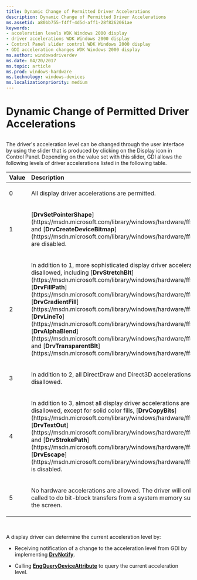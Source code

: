 ```yaml
---
title: Dynamic Change of Permitted Driver Accelerations
description: Dynamic Change of Permitted Driver Accelerations
ms.assetid: a80bb755-f4ff-4d5d-aff1-28f8262061ae
keywords:
- acceleration levels WDK Windows 2000 display
- driver accelerations WDK Windows 2000 display
- Control Panel slider control WDK Windows 2000 display
- GDI acceleration changes WDK Windows 2000 display
ms.author: windowsdriverdev
ms.date: 04/20/2017
ms.topic: article
ms.prod: windows-hardware
ms.technology: windows-devices
ms.localizationpriority: medium
---
```


# Dynamic Change of Permitted Driver Accelerations


## <span id="ddk_dynamic_change_of_permitted_driver_accelerations_gg"></span><span id="DDK_DYNAMIC_CHANGE_OF_PERMITTED_DRIVER_ACCELERATIONS_GG"></span>


The driver's acceleration level can be changed through the user interface by using the slider that is produced by clicking on the Display icon in Control Panel. Depending on the value set with this slider, GDI allows the following levels of driver accelerations listed in the following table.

<table>
<colgroup>
<col width="50%" />
<col width="50%" />
</colgroup>
<thead>
<tr class="header">
<th align="left">Value</th>
<th align="left">Description</th>
</tr>
</thead>
<tbody>
<tr class="odd">
<td align="left"><p>0</p></td>
<td align="left"><p>All display driver accelerations are permitted.</p></td>
</tr>
<tr class="even">
<td align="left"><p>1</p></td>
<td align="left"><p>[<strong>DrvSetPointerShape</strong>](https://msdn.microsoft.com/library/windows/hardware/ff556289) and [<strong>DrvCreateDeviceBitmap</strong>](https://msdn.microsoft.com/library/windows/hardware/ff556185) are disabled.</p></td>
</tr>
<tr class="odd">
<td align="left"><p>2</p></td>
<td align="left"><p>In addition to 1, more sophisticated display driver accelerations are disallowed, including [<strong>DrvStretchBlt</strong>](https://msdn.microsoft.com/library/windows/hardware/ff556302), [<strong>DrvFillPath</strong>](https://msdn.microsoft.com/library/windows/hardware/ff556220), [<strong>DrvGradientFill</strong>](https://msdn.microsoft.com/library/windows/hardware/ff556236), [<strong>DrvLineTo</strong>](https://msdn.microsoft.com/library/windows/hardware/ff556245), [<strong>DrvAlphaBlend</strong>](https://msdn.microsoft.com/library/windows/hardware/ff556176), and [<strong>DrvTransparentBlt</strong>](https://msdn.microsoft.com/library/windows/hardware/ff557283).</p></td>
</tr>
<tr class="even">
<td align="left"><p>3</p></td>
<td align="left"><p>In addition to 2, all DirectDraw and Direct3D accelerations are disallowed.</p></td>
</tr>
<tr class="odd">
<td align="left"><p>4</p></td>
<td align="left"><p>In addition to 3, almost all display driver accelerations are disallowed, except for solid color fills, [<strong>DrvCopyBits</strong>](https://msdn.microsoft.com/library/windows/hardware/ff556182), [<strong>DrvTextOut</strong>](https://msdn.microsoft.com/library/windows/hardware/ff557277), and [<strong>DrvStrokePath</strong>](https://msdn.microsoft.com/library/windows/hardware/ff556316). [<strong>DrvEscape</strong>](https://msdn.microsoft.com/library/windows/hardware/ff556217) is disabled.</p></td>
</tr>
<tr class="even">
<td align="left"><p>5</p></td>
<td align="left"><p>No hardware accelerations are allowed. The driver will only be called to do bit-block transfers from a system memory surface to the screen.</p></td>
</tr>
</tbody>
</table>

 

A display driver can determine the current acceleration level by:

-   Receiving notification of a change to the acceleration level from GDI by implementing [**DrvNotify**](https://msdn.microsoft.com/library/windows/hardware/ff556252).

-   Calling [**EngQueryDeviceAttribute**](https://msdn.microsoft.com/library/windows/hardware/ff564986) to query the current acceleration level.

 

 





